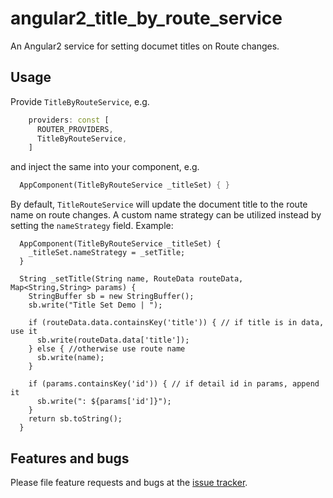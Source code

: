 # angular2_title_by_route_service

An Angular2 service for setting documet titles on Route changes.

## Usage

Provide  ```TitleByRouteService```, e.g. 
 
```dart
    providers: const [
      ROUTER_PROVIDERS,
      TitleByRouteService,
    ] 
``` 
and inject the same into your component, e.g.

```dart
  AppComponent(TitleByRouteService _titleSet) { }

```

By default, `TitleRouteService` will update the document title to the route name on route changes.  A custom name strategy can be utilized instead by setting the `nameStrategy` field.  Example:

```
  AppComponent(TitleByRouteService _titleSet) {
    _titleSet.nameStrategy = _setTitle;
  }

  String _setTitle(String name, RouteData routeData, Map<String,String> params) {
    StringBuffer sb = new StringBuffer();
    sb.write("Title Set Demo | ");

    if (routeData.data.containsKey('title')) { // if title is in data, use it
      sb.write(routeData.data['title']);
    } else { //otherwise use route name
      sb.write(name);
    }

    if (params.containsKey('id')) { // if detail id in params, append it
      sb.write(": ${params['id']}");
    }
    return sb.toString();
  }
```


## Features and bugs

Please file feature requests and bugs at the [issue tracker][tracker].

[tracker]: https://github.com/ilikerobots/angular2_title_by_route_service/issues
